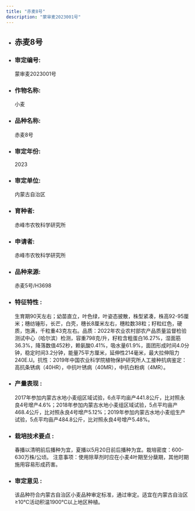 ```yaml
---
title: "赤麦8号"
description: "蒙审麦2023001号"
---
```

* ## 赤麦8号
* ###  审定编号:  
   蒙审麦2023001号

*  ### 作物名称:  
   小麦

*   ###  品种名称: 
    赤麦8号

*   ### 审定年份: 
    2023

*   ### 审定单位:  
    内蒙古自治区

*   ### 育种者:  
    赤峰市农牧科学研究所

*   ### 申请者:  
    赤峰市农牧科学研究所

*   ### 品种来源:  
    赤麦5号/H3698

*   ### 特征特性 : 
    生育期90天左右；幼苗直立，叶色绿，叶姿态披散，株型紧凑，株高92-95厘米；穗纺锤形，长芒，白壳，穗长8厘米左右，穗粒数38粒；籽粒红色，硬质，饱满，千粒重43克左右。品质：2022年农业农村部农产品质量监督检验测试中心（哈尔滨）检测，容重798克/升，籽粒含粗蛋白16.27%，湿面筋36.3%，降落数值452秒，赖氨酸0.41%，吸水量61.9%，面团形成时间4.0分钟，稳定时间3.2分钟，能量75平方厘米，延伸性214毫米，最大拉伸阻力240E.U。抗性：2019年中国农业科学院植物保护研究所人工接种抗病鉴定：高抗条锈病（40HR），中抗叶锈病（40MR），中抗白粉病（4MR）。

*   ### 产量表现 : 
    2017年参加内蒙古水地小麦组区域试验，6点平均亩产441.8公斤，比对照永良4号增产4.6%；2018年参加内蒙古水地小麦组区域试验，5点平均亩产468.4公斤，比对照永良4号增产5.12%；2019年参加内蒙古水地小麦组生产试验，5点平均亩产484.8公斤，比对照永良4号增产5.48%。

*   ### 栽培技术要点 : 
    春播以清明前后播种为宜，夏播以5月20日前后播种为宜。栽培密度：600-630万株/公顷。
注意事项：使用除草剂时应在小麦4叶期至分蘖期，其他时期施用容易形成药害。

*   ### 审定意见 : 
    该品种符合内蒙古自治区小麦品种审定标准，通过审定。适宜在内蒙古自治区≥10℃活动积温1900℃以上地区种植。
